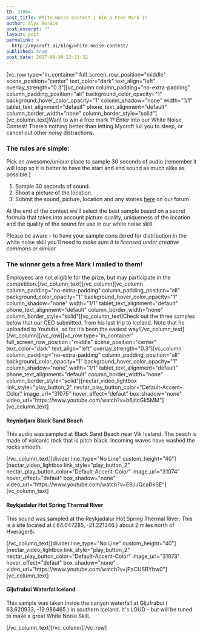 ```yaml
---
ID: 31064
post_title: White Noise Contest | Win a Free Mark 1!
author: Alyx Horace
post_excerpt: ""
layout: post
permalink: >
  http://mycroft.ai/blog/white-noise-contest/
published: true
post_date: 2017-08-30 22:21:32
---
```

[vc_row type="in_container" full_screen_row_position="middle" scene_position="center" text_color="dark" text_align="left" overlay_strength="0.3"][vc_column column_padding="no-extra-padding" column_padding_position="all" background_color_opacity="1" background_hover_color_opacity="1" column_shadow="none" width="1/1" tablet_text_alignment="default" phone_text_alignment="default" column_border_width="none" column_border_style="solid"][vc_column_text]Want to win a free mark 1? Enter into our White Noise Contest! There’s nothing better than letting Mycroft lull you to sleep, or cancel out other noisy distractions.
<h3>The rules are simple:</h3>
Pick an awesome/unique place to sample 30 seconds of audio (remember it will loop so it is better to have the start and end sound as much alike as possible.)
<ol>
 	<li>Sample 30 seconds of sound.</li>
 	<li>Shoot a picture of the location.</li>
 	<li>Submit the sound, picture, location and any stories <a href="https://community.mycroft.ai/t/white-noise-contest/2063">here</a> on our forum.</li>
</ol>
At the end of the contest we'll select the best sample based on a secret formula that takes into account picture quality, uniqueness of the location and the quality of the sound for use in our white noise skill.

Please be aware - to have your sample considered for distribution in the white noise skill you'll need to <em>make sure it is licensed under creative commons or similar.</em>
<h3>The winner gets a free Mark I mailed to them!</h3>
Employees are not eligible for the prize, but may participate in the competition.[/vc_column_text][/vc_column][vc_column column_padding="no-extra-padding" column_padding_position="all" background_color_opacity="1" background_hover_color_opacity="1" column_shadow="none" width="1/1" tablet_text_alignment="default" phone_text_alignment="default" column_border_width="none" column_border_style="solid"][vc_column_text]Check out the three samples below that our CEO submitted, from his last trip to Iceland. Note that he uploaded to Youtube, so far it’s been the easiest way![/vc_column_text][/vc_column][/vc_row][vc_row type="in_container" full_screen_row_position="middle" scene_position="center" text_color="dark" text_align="left" overlay_strength="0.3"][vc_column column_padding="no-extra-padding" column_padding_position="all" background_color_opacity="1" background_hover_color_opacity="1" column_shadow="none" width="1/1" tablet_text_alignment="default" phone_text_alignment="default" column_border_width="none" column_border_style="solid"][nectar_video_lightbox link_style="play_button_2" nectar_play_button_color="Default-Accent-Color" image_url="31075" hover_effect="defaut" box_shadow="none" video_url="https://www.youtube.com/watch?v=b6jitcGk5MM"][vc_column_text]
<h4 class="watch-title-container"><span id="eow-title" class="watch-title" dir="ltr" title="Reynisfjara Black Sand Beach">Reynisfjara Black Sand Beach</span></h4>
<p class="watch-title-container">This audio was sampled at Black Sand Beach near Vik Iceland. The beach is made of volcanic rock that is pitch black. Incoming waves have washed the rocks smooth.</p>
[/vc_column_text][divider line_type="No Line" custom_height="40"][nectar_video_lightbox link_style="play_button_2" nectar_play_button_color="Default-Accent-Color" image_url="31074" hover_effect="defaut" box_shadow="none" video_url="https://www.youtube.com/watch?v=E9JJQcaDkSE"][vc_column_text]
<h4 class="watch-title-container"><span id="eow-title" class="watch-title" dir="ltr" title="Reykjadalur Hot Spring Thermal River">Reykjadalur Hot Spring Thermal River</span></h4>
<p class="watch-title-container">This sound was sampled at the Reykjadalur Hot Spring Thermal River. This is a site located at ( 64.047285, -21.221346 ) about 2 miles north of Hveragerði.</p>
[/vc_column_text][divider line_type="No Line" custom_height="40"][nectar_video_lightbox link_style="play_button_2" nectar_play_button_color="Default-Accent-Color" image_url="31073" hover_effect="defaut" box_shadow="none" video_url="https://www.youtube.com/watch?v=jPaCUSBYbw0"][vc_column_text]
<h4 class="watch-title-container"><span id="eow-title" class="watch-title" dir="ltr" title="Gljufrabui Waterfal Iceland">Gljufrabui Waterfal Iceland</span></h4>
<p class="watch-title-container">This sample was taken inside the canyon waterfall at Gljufrabui ( 63.620933, -19.986465 ) in southern Iceland. It's LOUD - but will be tuned to make a great White Noise Skill.</p>
[/vc_column_text][/vc_column][/vc_row]